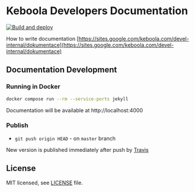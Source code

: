 # Keboola Developers Documentation

[![Build and deploy](https://github.com/keboola/developers-docs/actions/workflows/main.yml/badge.svg)](https://github.com/keboola/developers-docs/actions/workflows/main.yml)

How to write documentation [https://sites.google.com/keboola.com/devel-internal/dokumentace](https://sites.google.com/keboola.com/devel-internal/dokumentace)

## Documentation Development

### Running in Docker

```bash
docker compose run --rm --service-ports jekyll
```

Documentation will be available at http://localhost:4000

### Publish

* `git push origin HEAD` - on `master` branch

New version is published immediately after push by [Travis](https://travis-ci.org/keboola/developers-docs)

## License

MIT licensed, see [LICENSE](./LICENSE) file.
